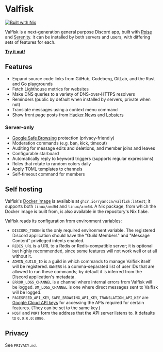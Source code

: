 <!--
SPDX-FileCopyrightText: 2025 Ryan Cao <hello@ryanccn.dev>

SPDX-License-Identifier: AGPL-3.0-only
-->

# Valfisk

[![Built with Nix](https://builtwithnix.org/badge.svg)](https://builtwithnix.org)

Valfisk is a next-generation general purpose Discord app, built with [Poise](https://github.com/serenity-rs/poise) and [Serenity](https://github.com/serenity-rs/serenity). It can be installed by both servers and users, with differing sets of features for each.

[**Try it out!**](https://discord.com/oauth2/authorize?client_id=1164562106713128990)

## Features

- Expand source code links from GitHub, Codeberg, GitLab, and the Rust and Go playgrounds
- Fetch Lighthouse metrics for websites
- Make DNS queries to a variety of DNS-over-HTTPS resolvers
- Reminders (public by default when installed by servers, private when not)
- Translate messages using a context menu command
- Show front page posts from [Hacker News](https://news.ycombinator.com/) and [Lobsters](https://lobste.rs/)

### Server-only

- [Google Safe Browsing](https://safebrowsing.google.com/) protection (privacy-friendly)
- Moderation commands (e.g. ban, kick, timeout)
- Auditing for message edits and deletions, and member joins and leaves
- Configurable starboard
- Automatically reply to keyword triggers (supports regular expressions)
- Roles that rotate to random colors daily
- Apply TOML templates to channels
- Self-timeout command for members

## Self hosting

Valfisk's [Docker image](https://github.com/ryanccn/valfisk/pkgs/container/valfisk) is available at `ghcr.io/ryanccn/valfisk:latest`; it supports both `linux/amd64` and `linux/arm64`. A Nix package, from which the Docker image is built from, is also available in the repository's Nix flake.

Valfisk reads its configuration from environment variables:

- `DISCORD_TOKEN` is the only required environment variable. The registered Discord application should have the "Guild Members" and "Message Content" privileged intents enabled.
- `REDIS_URL` is a URL to a Redis or Redis-compatible server; it is optional but highly recommended, since some features will not work well or at all without it.
- `ADMIN_GUILD_ID` is a guild in which commands to manage Valfisk itself will be registered. `OWNERS` is a comma-separated list of user IDs that are allowed to run these commands; by default it is inferred from the Discord application's metadata.
- `ERROR_LOGS_CHANNEL` is a channel where internal errors from Valfisk will be logged. `DM_LOGS_CHANNEL` is one where direct messages sent to Valfisk will be logged.
- `PAGESPEED_API_KEY`, `SAFE_BROWSING_API_KEY`, `TRANSLATION_API_KEY` are [Google Cloud API keys](https://cloud.google.com/api-keys/docs/overview) for accessing the APIs required for certain features. (They can be set to the same key.)
- `HOST` and `PORT` form the address that the API server listens to. It defaults to `0.0.0.0:8080`.

## Privacy

See `PRIVACY.md`.
